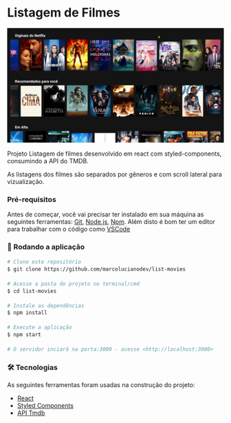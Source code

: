 # Listagem de Filmes

[![Vídeo Demonstração](https://github.com/marcolucianodev/list-movies/blob/master/public/list-movies.png)](https://www.linkedin.com/posts/marcolucianodev_frontend-frontenddeveloper-react-ugcPost-6890523067207041025-JRob)

Projeto Listagem de filmes desenvolvido em react com styled-components, consumindo a API do TMDB.

As listagens dos filmes são separados por gêneros e com scroll lateral para vizualização.


### Pré-requisitos

Antes de começar, você vai precisar ter instalado em sua máquina as seguintes ferramentas:
[Git](https://git-scm.com), [Node.js](https://nodejs.org/en/), [Npm](https://www.npmjs.com/). 
Além disto é bom ter um editor para trabalhar com o código como [VSCode](https://code.visualstudio.com/)

### 🎲 Rodando a aplicação

```bash
# Clone este repositório
$ git clone https://github.com/marcolucianodev/list-movies

# Acesse a pasta do projeto no terminal/cmd
$ cd list-movies

# Instale as dependências
$ npm install

# Execute a aplicação
$ npm start

# O servidor inciará na porta:3000 - acesse <http://localhost:3000>
```

### 🛠 Tecnologias

As seguintes ferramentas foram usadas na construção do projeto:

- [React](https://pt-br.reactjs.org/)
- [Styled Components](https://styled-components.com/)
- [API Tmdb](https://www.themoviedb.org/documentation/api?language=pt-BR)

